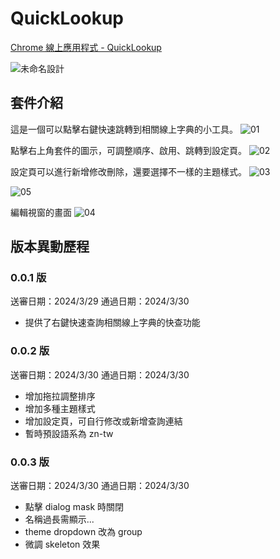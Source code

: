# QuickLookup

[Chrome 線上應用程式 - QuickLookup](https://chromewebstore.google.com/detail/quick-lookup/fonahidkajbgfhkmencgicnlpnhhcjlb?hl=zh-TW&authuser=0)

![未命名設計](https://hackmd.io/_uploads/rJEPRHEk0.png)

## 套件介紹

這是一個可以點擊右鍵快速跳轉到相關線上字典的小工具。
![01](https://hackmd.io/_uploads/B186kDBJA.png)

點擊右上角套件的圖示，可調整順序、啟用、跳轉到設定頁。
![02](https://hackmd.io/_uploads/S1UT1vSyR.png)

設定頁可以進行新增修改刪除，還要選擇不一樣的主題樣式。
![03](https://hackmd.io/_uploads/ByLTkDSJA.png)

![05](https://hackmd.io/_uploads/rk6Pk_ByA.png)

編輯視窗的畫面
![04](https://hackmd.io/_uploads/H1IpJvrkA.png)

## 版本異動歷程

### 0.0.1 版
送審日期：2024/3/29
通過日期：2024/3/30
- 提供了右鍵快速查詢相關線上字典的快查功能

### 0.0.2 版
送審日期：2024/3/30
通過日期：2024/3/30
- 增加拖拉調整排序
- 增加多種主題樣式
- 增加設定頁，可自行修改或新增查詢連結
- 暫時預設語系為 zn-tw

### 0.0.3 版
送審日期：2024/3/30
通過日期：2024/3/30
- 點擊 dialog mask 時關閉
- 名稱過長需顯示...
- theme dropdown 改為 group
- 微調 skeleton 效果